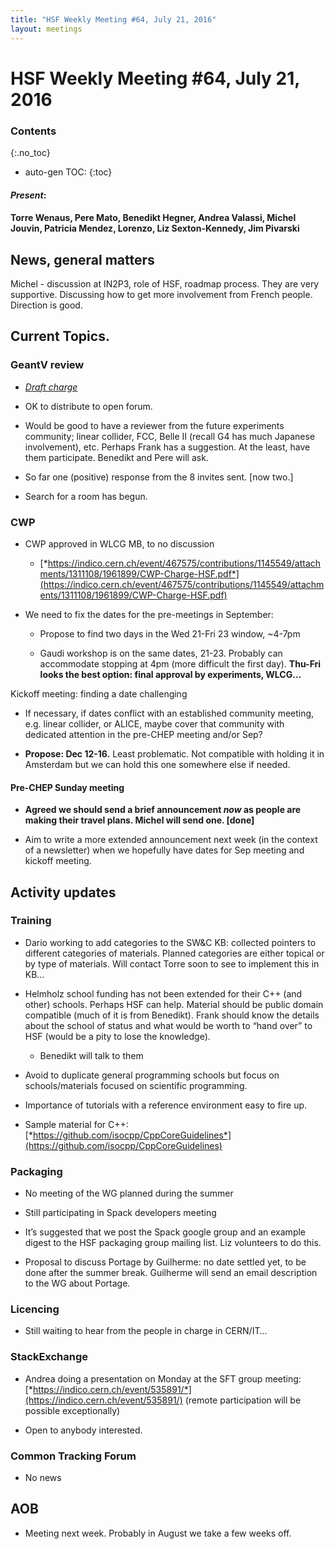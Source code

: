 ```yaml
---
title: "HSF Weekly Meeting #64, July 21, 2016"
layout: meetings
---
```


# HSF Weekly Meeting #64, July 21, 2016

### Contents
{:.no_toc}

* auto-gen TOC:
{:toc}

#### *Present*:

#### Torre Wenaus, Pere Mato, Benedikt Hegner, Andrea Valassi, Michel Jouvin, Patricia Mendez, Lorenzo, Liz Sexton-Kennedy, Jim Pivarski

## News, general matters

Michel - discussion at IN2P3, role of HSF, roadmap process. They are very supportive. Discussing how to get more involvement from French people. Direction is good.

## Current Topics.

### GeantV review

-   [*Draft charge*](https://docs.google.com/document/d/104EPbRpOC6cqCtDF4tzHLE0KSrvlL2Ic_xexiDfYtO0/edit?usp=sharing)

-   OK to distribute to open forum.

-   Would be good to have a reviewer from the future experiments community; linear collider, FCC, Belle II (recall G4 has much Japanese involvement), etc. Perhaps Frank has a suggestion. At the least, have them participate. Benedikt and Pere will ask.

-   So far one (positive) response from the 8 invites sent. [now two.]

-   Search for a room has begun.

### CWP

-   CWP approved in WLCG MB, to no discussion

    -   [*https://indico.cern.ch/event/467575/contributions/1145549/attachments/1311108/1961899/CWP-Charge-HSF.pdf*](https://indico.cern.ch/event/467575/contributions/1145549/attachments/1311108/1961899/CWP-Charge-HSF.pdf)

-   We need to fix the dates for the pre-meetings in September:

    -   Propose to find two days in the Wed 21-Fri 23 window, ~4-7pm

    -   Gaudi workshop is on the same dates, 21-23. Probably can accommodate stopping at 4pm (more difficult the first day). **Thu-Fri looks the best option: final approval by experiments, WLCG…**

Kickoff meeting: finding a date challenging

-   If necessary, if dates conflict with an established community meeting, e.g. linear collider, or ALICE, maybe cover that community with dedicated attention in the pre-CHEP meeting and/or Sep?

<!-- -->

-   **Propose: Dec 12-16.** Least problematic. Not compatible with holding it in Amsterdam but we can hold this one somewhere else if needed.

#### Pre-CHEP Sunday meeting

-   **Agreed we should send a brief announcement *now* as people are making their travel plans. Michel will send one. [done]**

-   Aim to write a more extended announcement next week (in the context of a newsletter) when we hopefully have dates for Sep meeting and kickoff meeting.

## Activity updates

### Training

-   Dario working to add categories to the SW&C KB: collected pointers to different categories of materials. Planned categories are either topical or by type of materials. Will contact Torre soon to see to implement this in KB…

-   Helmholz school funding has not been extended for their C++ (and other) schools. Perhaps HSF can help. Material should be public domain compatible (much of it is from Benedikt). Frank should know the details about the school of status and what would be worth to “hand over” to HSF (would be a pity to lose the knowledge).

    -   Benedikt will talk to them

-   Avoid to duplicate general programming schools but focus on schools/materials focused on scientific programming.

-   Importance of tutorials with a reference environment easy to fire up.

-   Sample material for C++: [*https://github.com/isocpp/CppCoreGuidelines*](https://github.com/isocpp/CppCoreGuidelines)

### Packaging

-   No meeting of the WG planned during the summer

-   Still participating in Spack developers meeting

-   It’s suggested that we post the Spack google group and an example digest to the HSF packaging group mailing list. Liz volunteers to do this.

-   Proposal to discuss Portage by Guilherme: no date settled yet, to be done after the summer break. Guilherme will send an email description to the WG about Portage.

### Licencing

-   Still waiting to hear from the people in charge in CERN/IT…

### StackExchange

-   Andrea doing a presentation on Monday at the SFT group meeting: [*https://indico.cern.ch/event/535891/*](https://indico.cern.ch/event/535891/) (remote participation will be possible exceptionally)

-   Open to anybody interested.

### Common Tracking Forum

-   No news

## AOB

-   Meeting next week. Probably in August we take a few weeks off.


